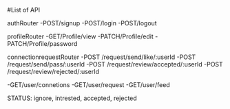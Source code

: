 #List of API

authRouter
-POST/signup
-POST/login
-POST/logout

profileRouter
-GET/Profile/view
-PATCH/Profile/edit
-PATCH/Profile/password

connectionrequestRouter
-POST /request/send/like/:userId
-POST /request/send/pass/:userId
-POST /request/review/accepted/:userId
-POST /request/review/rejected/:userId

-GET/user/connetions
-GET/user/request
-GET/user/feed



STATUS: ignore, intrested, accepted, rejected
